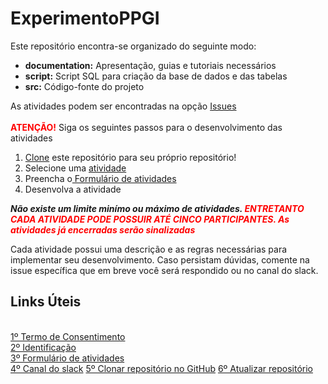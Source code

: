 # ExperimentoPPGI

Este repositório encontra-se organizado do seguinte modo:
<ul>
  <li><b>documentation:</b> Apresentação, guias e tutoriais necessários</li>
  <li><b>script:</b> Script SQL para criação da base de dados e das tabelas</li>
  <li><b>src:</b> Código-fonte do projeto</li>
</ul>

As atividades podem ser encontradas na opção <a href='https://github.com/simaovski/ExperimentoPPGI/issues'>Issues</a><br/><br/>
<b style='color: red'>ATENÇÃO!</b> Siga os seguintes passos para o desenvolvimento das atividades

<ol>
  <li><a href='https://github.com/simaovski/ExperimentoPPGI/blob/master/documentation/passo%20a%20passo%20cria%C3%A7%C3%A3o%20do%20reposit%C3%B3rio.pdf'>Clone</a> este repositório para seu próprio repositório!</li>
  <li>Selecione uma <a href='https://github.com/simaovski/ExperimentoPPGI/issues'>atividade</a></li>
  <li>Preencha o<a href='https://docs.google.com/forms/d/1cJN5gte8a6M-fdT6bRxMy7i94Nnpk5PazI7F2CzNzOk'> Formulário de atividades</a></li>
  <li>Desenvolva a atividade</li>
</ol>

<b><i>Não existe um limite minímo ou máximo de atividades. <span style='color: red'>ENTRETANTO CADA ATIVIDADE PODE POSSUIR ATÉ CINCO PARTICIPANTES. As atividades já encerradas serão sinalizadas</span></i></b>

Cada atividade possui uma descrição e as regras necessárias para implementar seu desenvolvimento. Caso persistam dúvidas, comente na issue específica que em breve você será respondido ou no canal do slack.

<h2>Links Úteis</h2><br/>
<a href='https://docs.google.com/forms/d/1iAnYAPxVIbpbhglS2twXoolOcxao5N_DxhWTs_bRNdM'>1º Termo de Consentimento</a><br/>
<a href='https://docs.google.com/forms/d/1bQ3g79Vq1pbeilUN2gnEvAGFHio9sO0hoIk6b2d9Kyg'>2º Identificação</a><br/>
<a href='https://docs.google.com/forms/d/1cJN5gte8a6M-fdT6bRxMy7i94Nnpk5PazI7F2CzNzOk'>3º Formulário de atividades</a><br/>
<a href='https://experimentoppgi.slack.com/'>4º Canal do slack</a>
<a href='https://www.youtube.com/watch?v=jSt_oJSFSDY&feature=youtu.be'>5º Clonar repositório no GitHub</a>
<a href='https://youtu.be/9qR2PK8tWl0'>6º Atualizar repositório</a>
